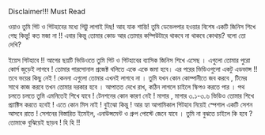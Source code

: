 
Disclaimer!!! Must Read



ওয়াও তুমি গিট ও গিটহাবের মধ্যে গিট্টু লাগাই দিছ! আহ যাক শান্তি! তুমি ডেভেলপার হওয়ার বিশেষ একটি জিনিস শিখে গেছ কিন্তু! কত মজা না !! এবার কিন্তু তোমার কোড আর তোমার কম্পিউটারে থাকবে না থাকবে কোথায়? বলো তো দেখি? 



ইয়েস গিটহাবে !! আগের ছয়টি ভিডিওতে তুমি গিট ও গিটহাবের ব্যাসিক জিনিস শিখে এসেছ । এগুলো তোমার পুরো কোর্স জুড়েই লাগবে ! তোমার পারসোনাল প্রজেক্ট থলিতে একে একে জমা হবে। এর পরের ভিডিওগুলো একটু এডভান্স !! তবে ভয়ের কিছু নেই ! কেননা এগুলো তোমার এখনই লাগবে না । তুমি যখন কোন কোম্পানীতে জব করবে , টিমের সাথে কাজ করবে তখন তোমার দরকার হবে । আপাতত দেখে রাখ, কঠিন লাগলে চাইলে স্কিপও করতে পার । পথ চলতে চলতে তুমি এমনিতেই শিখে যাবে ! টেনশনের কোন কারণ নেই ! মাগার , মাগার ৩.১-৩.৬ ভিডিও তোমার শিখে প্র্যাক্টিস করতে হবেই ! এতে কোন মিস নাই ! বুইঝো কিন্তু ! আর হ্যা আগামিকাল গিটহাব নিয়েই স্পেশাল একটি সেশন আসবে রাতে ! সেশনের বিস্তারিত ইমেইল, এনাউন্সমেন্ট ও গ্রুপ পোস্টে জেনে যাবে । তুমি না বুঝতে চাইলে কি হবে ? তোমাকে বুঝিয়েই ছাড়ব ! হি হি !!
